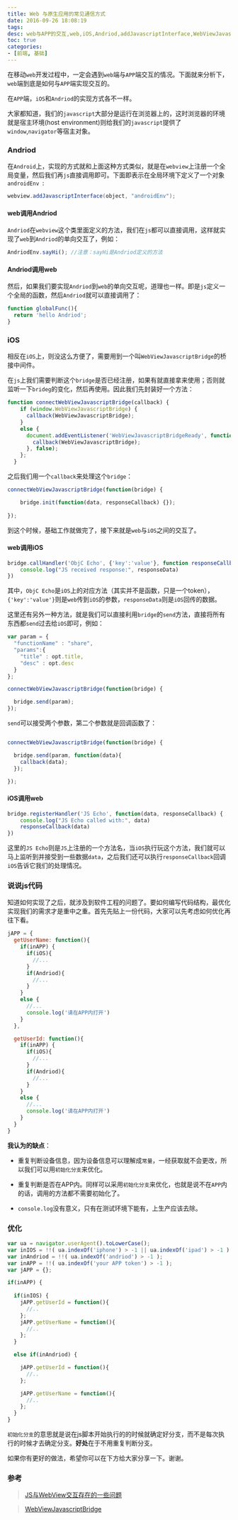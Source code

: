 ```yaml
---
title: Web 与原生应用的常见通信方式
date: 2016-09-26 18:08:19
tags: 
desc: web与APP的交互,web,iOS,Andriod,addJavascriptInterface,WebViewJavascriptBridge,初始化分支
toc: true
categories:
- [前端, 基础]
---
```


在移动`web`开发过程中，一定会遇到`web`端与`APP`端交互的情况。下面就来分析下，`web`端到底是如何与`APP`端实现交互的。

在`APP`端，`iOS`和`Andriod`的实现方式各不一样。

大家都知道，我们的`javascript`大部分是运行在浏览器上的，这时浏览器的环境就是宿主环境(host environment)则给我们的`javascript`提供了`window`,`navigator`等宿主对象。

<!--more-->

### Andriod

在`Android`上，实现的方式就和上面这种方式类似，就是在`webview`上注册一个全局变量，然后我们再`js`直接调用即可。下面即表示在全局环境下定义了一个对象`androidEnv `:

```java
webview.addJavascriptInterface(object, "androidEnv");
```

#### web调用Andriod

`Andriod`在`webview`这个类里面定义的方法，我们在`js`都可以直接调用，这样就实现了`web`到`Andriod`的单向交互了，例如：

```js
AndriodEnv.sayHi(); //注意：sayHi是Andriod定义的方法
```

#### Andriod调用web

然后，如果我们要实现`Andriod`到`web`的单向交互呢，道理也一样。即是`js`定义一个全局的函数，然后`Andriod`就可以直接调用了：

```js
function globalFunc(){
  return 'hello Andriod';
}
```

### iOS

相反在`iOS`上，则没这么方便了，需要用到一个叫`WebViewJavascriptBridge`的桥接中间件。

在`js`上我们需要判断这个`bridge`是否已经注册，如果有就直接拿来使用；否则就监听一下`brideg`的变化，然后再使用。因此我们先封装好一个方法：

```js
function connectWebViewJavascriptBridge(callback) {
    if (window.WebViewJavascriptBridge) {
      callback(WebViewJavascriptBridge);
    }
    else {
      document.addEventListener('WebViewJavascriptBridgeReady', function() {
        callback(WebViewJavascriptBridge);
      }, false);
    };
  }
```

之后我们用一个`callback`来处理这个`bridge`：

```js
connectWebViewJavascriptBridge(function(bridge) {

    bridge.init(function(data, responseCallback) {});
    
});
```

到这个时候，基础工作就做完了，接下来就是`web`与`iOS`之间的交互了。

#### web调用iOS

```js
bridge.callHandler('ObjC Echo', {'key':'value'}, function responseCallback(responseData) {
    console.log("JS received response:", responseData)
})
```

其中，`ObjC Echo`是`iOS`上的对应方法（其实并不是函数，只是一个token），`{'key':'value'}`则是`web`传到`iOS`的参数，`responseData`则是`iOS`回传的数据。

这里还有另外一种方法，就是我们可以直接利用`bridge`的`send`方法，直接将所有东西都`send`过去给`iOS`即可，例如：

```js
var param = {
  "functionName" : "share",
  "params":{
    "title" : opt.title,
    "desc" : opt.desc
  }
};

connectWebViewJavascriptBridge(function(bridge) {

  bridge.send(param);
});

```

`send`可以接受两个参数，第二个参数就是回调函数了：

```js

connectWebViewJavascriptBridge(function(bridge) {

  bridge.send(param, function(data){
    callback(data);
  });

});
```


#### iOS调用web

```js
bridge.registerHandler('JS Echo', function(data, responseCallback) {
    console.log("JS Echo called with:", data)
    responseCallback(data)
})
```

这里的`JS Echo`则是`JS`上注册的一个方法名，当`iOS`执行玩这个方法，我们就可以马上监听到并接受到一些数据`data`，之后我们还可以执行`responseCallback`回调`iOS`告诉它我们的处理情况。

### 说说js代码

知道如何实现了之后，就涉及到软件工程的问题了。要如何编写代码结构，最优化实现我们的需求才是重中之重。首先先贴上一份代码，大家可以先考虑如何优化再往下看。

```js
jAPP = {
  getUserName: function(){
    if(inAPP) {
      if(iOS){
        //...
      }
      if(Andriod){
        //...
      }
    }
    else {
      //...
      console.log('请在APP内打开')
    }
  },

  getUserId: function(){
    if(inAPP) {
      if(iOS){
        //...
      }
      if(Andriod){
        //...
      }
    }
    else {
      //...
      console.log('请在APP内打开')
    }
  }
}
```

**我认为的缺点**：

- 重复判断设备信息，因为设备信息可以理解成`常量`，一经获取就不会更改，所以我们可以用`初始化分支`来优化。

- 重复判断是否在APP内。同样可以采用`初始化分支`来优化，也就是说不在`APP`内的话，调用的方法都不需要初始化了。

- `console.log`没有意义，只有在测试环境下能有，上生产应该去除。

### 优化

```js
var ua = navigator.userAgent().toLowerCase();
var inIOS = !!( ua.indexOf('iphone') > -1 || ua.indexOf('ipad') > -1 );
var inAndriod = !!( ua.indexOf('andriod') > -1 );
var inAPP = !!( ua.indexOf('your APP token') > -1 );
var jAPP = {};

if(inAPP) {
  
  if(inIOS) {
    jAPP.getUserId = function(){
      //..
    };
    jAPP.getUserName = function(){
      //..
    };
  }

  else if(inAndriod) {

    jAPP.getUserId = function(){
      //..
    };

    jAPP.getUserName = function(){
      //..
    };
  }
}
```

`初始化分支`的意思就是说在js脚本开始执行的的时候就确定好分支，而不是每次执行的时候才去确定分支。**好处**在于不用重复判断分支。

如果你有更好的做法，希望你可以在下方给大家分享一下。谢谢。

### 参考

> [JS与WebView交互存在的一些问题](http://www.jianshu.com/p/93cea79a2443)

> [WebViewJavascriptBridge](https://github.com/marcuswestin/WebViewJavascriptBridge)